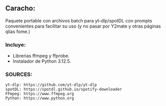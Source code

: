 ## Caracho:
Paquete portable con archivos batch para yt-dlp/spotDL con prompts convenientes para facilitar su uso (y no pasar por Y2mate y otras páginas qlias fome.)

### Incluye:
- Librerias ffmpeg y ffprobe.
- Instalador de Python 3.12.5.  
    
### SOURCES:
    yt-dlp: https://github.com/yt-dlp/yt-dlp
    spotDL: https://spotdl.github.io/spotify-downloader
    FFmpeg: https://www.ffmpeg.org
    Python: https://www.python.org
